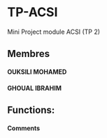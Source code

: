 # TP-ACSI
Mini Project module ACSI (TP 2)

## Membres

#### OUKSILI MOHAMED 
#### GHOUAL IBRAHIM

## Functions:
#### Comments
